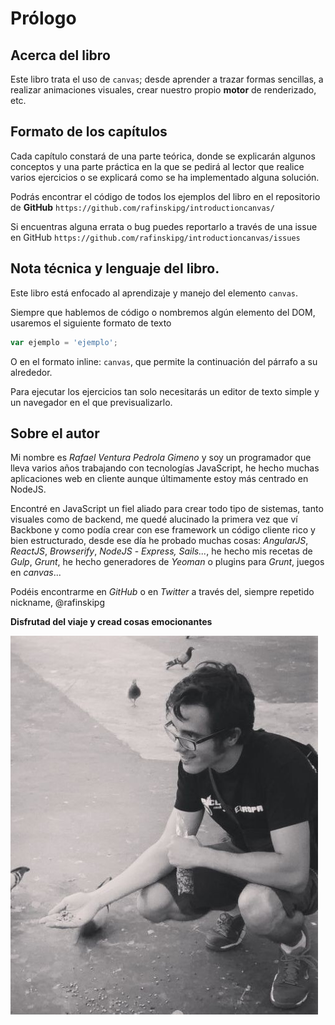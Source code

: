 # Prólogo

## Acerca del libro

Este libro trata el uso de `canvas`; desde aprender a trazar formas sencillas, a realizar animaciones visuales, crear nuestro propio __motor__ de renderizado, etc.

## Formato de los capítulos

Cada capítulo constará de una parte teórica, donde se explicarán algunos conceptos y una parte práctica en la que se pedirá al lector que realice varios ejercicios o se explicará como se ha implementado alguna solución.

Podrás encontrar el código de todos los ejemplos del libro en el repositorio de __GitHub__ `https://github.com/rafinskipg/introductioncanvas/` 

Si encuentras alguna errata o bug puedes reportarlo a través de una issue en GitHub `https://github.com/rafinskipg/introductioncanvas/issues` 


## Nota técnica y lenguaje del libro.

Este libro está enfocado al aprendizaje y manejo del elemento `canvas`.

Siempre que hablemos de código o nombremos algún elemento del DOM, usaremos el siguiente formato de texto

```javascript
var ejemplo = 'ejemplo';
```

O en el formato inline: `canvas`, que permite la continuación del párrafo a su alrededor.

Para ejecutar los ejercicios tan solo necesitarás un editor de texto simple y un navegador en el que previsualizarlo.


## Sobre el autor

Mi nombre es *Rafael Ventura Pedrola Gimeno* y soy un programador que lleva varios años trabajando con tecnologías JavaScript, he hecho muchas aplicaciones web en cliente aunque últimamente estoy más centrado en NodeJS. 

Encontré en JavaScript un fiel aliado para crear todo tipo de sistemas, tanto visuales como de backend, me quedé alucinado la primera vez que ví Backbone y como podía crear con ese framework un código cliente rico y bien estructurado, desde ese día he probado muchas cosas: *AngularJS*, *ReactJS*, *Browserify*, *NodeJS* - *Express, Sails...*, he hecho mis recetas de *Gulp*, *Grunt*, he hecho generadores de *Yeoman* o plugins para *Grunt*, juegos en *canvas*...

Podéis encontrarme en *GitHub* o en *Twitter* a través del, siempre repetido nickname, @rafinskipg 

__Disfrutad del viaje y cread cosas emocionantes__

![](https://github.com/rafinskipg/introductioncanvas/raw/master/img/author/author.png)